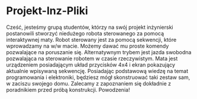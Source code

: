 # Projekt-Inz-Pliki
Cześć, jesteśmy grupą studentów, którzy na swój projekt inżynierski postanowili stworzyć niedużego robota sterowanego za pomocą interaktywnej maty.
Robot sterowany jest za pomocą sekwencji, które wprowadzamy na w/w macie. Możemy dawać mu proste komendy pozwalające na poruszanie się. Alternatywnym trybem jest jazda swobodna pozwalająca na sterowanie robotem w czasie rzeczywistym. Mata jest urządzeniem posiadającym układ przycisków 4x4 i ekran pokazujący aktualnie wpisywaną sekwencję.
Posiadając podstawową wiedzę na temat programowania i elektroniki, będziesz mógł skonstruować taki zestaw sam, w zaciszu swojego domu. Zalecamy z zapoznaniem się dokładnie z poradnikiem przed próbą konstrukcji. Powodzenia!
